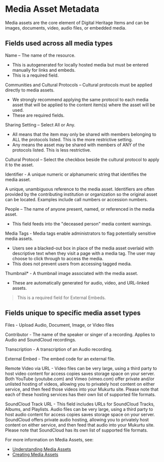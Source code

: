 # Media Asset Metadata
Media assets are the core element of Digital Heritage Items and can be images, documents, video, audio files, or embedded media. 
## Fields used across all media types 

Name – The name of the resource. 
- This is autogenerated for locally hosted media but must be entered manually for links and embeds. 
- This is a required field. 

Communities and Cultural Protocols – Cultural protocols must be applied directly to media assets. 
- We strongly recommend applying the same protocol to each media asset that will be applied to the content item(s) where the asset will be used. 
- These are required fields.  

Sharing Setting – Select All or Any. 
- All means that the item may only be shared with members belonging to ALL the protocols listed. This is the more restrictive setting. 
- Any means the asset may be shared with members of ANY of the protocols listed. This is less restrictive.  

Cultural Protocol – Select the checkbox beside the cultural protocol to apply it to the asset. 

Identifier - A unique numeric or alphanumeric string that identifies the media asset. 

A unique, unambiguous reference to the media asset. Identifiers are often provided by the contributing institution or organization so the original asset can be located. Examples include call numbers or accession numbers. 

People – The name of anyone present, named, or referenced in the media asset. 
- This field feeds into the "deceased person" media content warnings. 

Media Tags - Media tags enable administrators to flag potentially sensitive media assets. 
- Users see a blacked-out box in place of the media asset overlaid with descriptive text when they visit a page with a media tag. The user may choose to click through to access the media. 
- This does not prevent users from accessing tagged media. 

Thumbnail* - A thumbnail image associated with the media asset. 
- These are automatically generated for audio, video, and URL-linked assets. 

> This is a required field for External Embeds.

## Fields unique to specific media asset types

Files - Upload Audio, Document, Image, or Video files 

Contributor - The name of the speaker or singer of a recording. Applies to Audio and SoundCloud recordings.

Transcription - A transcription of an Audio recording.

External Embed - The embed code for an external file.

Remote Video via URL - Video files can be very large, using a third party to host video content for access copies saves storage space on your server. Both YouTube (youtube.com) and Vimeo (vimeo.com) offer private and/or unlisted hosting of videos, allowing you to privately host content on either service, and then feed those videos into your Mukurtu site. Please note that each of these hosting services has their own list of supported file formats.

SoundCloud Track URL - This field includes URLs for SoundCloud Tracks, Albums, and Playlists. Audio files can be very large, using a third party to host audio content for access copies saves storage space on your server. SoundCloud offers private audio hosting, allowing you to privately host content on either service, and then feed that audio into your Mukurtu site. Please note that SoundCloud has its own list of supported file formats.

For more information on Media Assets, see:

- [Understanding Media Assets](UnderstandingMediaAssets.md)
- [Creating Media Assets](upload-media-assets.md)